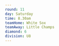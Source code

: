 ```yaml
---
round: 11
day: Saturday
time: 8.30am
teamHome: White Sox
teamAway: Little Champs
diamond: 6
division: U8
---
```


